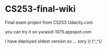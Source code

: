 # CS253-final-wiki
Final exam project from CS253 Udacity.com

you can try it on yurasid-1075.appspot.com

I have deployed oldest version so ... sory ))  \(^_^)/
